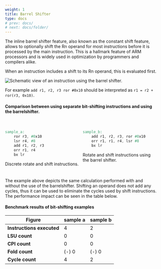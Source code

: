 ```yaml
---
weight: 1
title: Barrel Shifter
type: docs
# prev: docs/
# next: docs/folder/
---
```

<style>
  .side-by-side {
    display: flex;
    gap: 10px;
    padding-top: 20px;
    padding-bottom: 10px;
  }
  .box {
    flex: 1;
    border: none;
    box-sizing: border-box;
  }
  @media (max-width: 400px) {
            .side-by-side {
                flex-direction: column;
            }
        }
</style>
The inline barrel shifter feature, also known as the constant shift feature, allows to
optionally shift the Rn operand for most instructions before it is processed by the
main instruction. This is a hallmark feature of ARM processors and is widely used in
optimization by programmers and compilers alike.

When an instruction includes a shift to its Rn operand, this is evaluated first.

![](/images/shift.png "Schematic view of an instruction using the barrel shifter.")

For example `add r1, r2, r3 ror #0x10` should be interpreted as `r1 = r2 + ror(r3, 0x10)`.

#### Comparison between using separate bit-shifting instructions and using the barrelshifter.
<div class="side-by-side">
  <div class="box">

```verilog {filename="sample a"}
sample_a:
    ror r3, #0x10
    lsr r4, #8
    add r1, r2, r3
    orr r1, r4
    bx lr
```
Discrete rotate and shift instructions.
  </div>
  <div class="box">

```verilog {filename="sample b"}
sample_b:
    add r1, r2, r3, ror #0x10
    orr r1, r1, r4, lsr #8
    bx lr
```
Rotate and shift instructions using the barrel shifter.
  </div>
</div>

The example above depicts the same calculation performed with and without the use of the
barrelshifter. Shifting an operand does not add any cycles, thus it can be used to
eliminate the cycles used by shift instructions. The performance impact can be seen in the table below.
#### Benchmark results of bit-shifting examples
| Figure                  | sample a  | sample b  |
|-------------------------|----------------------|----------------------|
| **Instructions executed**| 4                    | 2                    |
| **LSU count**            | 0                    | 0                    |
| **CPI count**            | 0                    | 0                    |
| **Fold count**           | (-) 0                | (-) 0                |
| **Cycle count**          | 4                    | 2                    |

